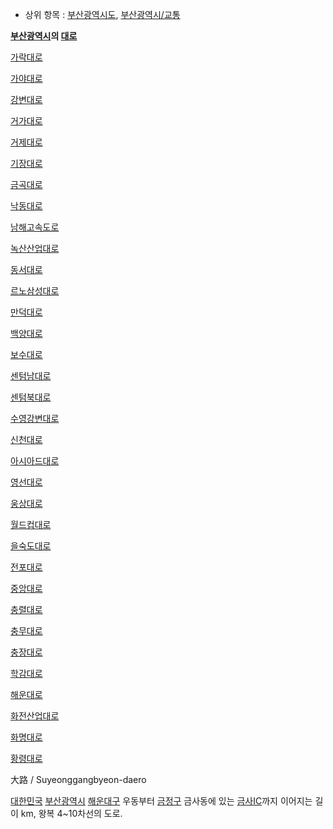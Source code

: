   * 상위 항목 : [부산광역시도](%EB%B6%80%EC%82%B0%EA%B4%91%EC%97%AD%EC%8B%9C%EB%8F%84.md), [부산광역시/교통](%EB%B6%80%EC%82%B0%EA%B4%91%EC%97%AD%EC%8B%9C/%EA%B5%90%ED%86%B5.md)  

**[부산광역시](%EB%B6%80%EC%82%B0%EA%B4%91%EC%97%AD%EC%8B%9C.md)의 [대로](%EB%8F%84%EB%A1%9C%EB%AA%85%EC%A3%BC%EC%86%8C#s-2.1.md)**

[가락대로](%EA%B0%80%EB%9D%BD%EB%8C%80%EB%A1%9C.md)

[가야대로](%EA%B0%80%EC%95%BC%EB%8C%80%EB%A1%9C.md)

[강변대로](%EA%B0%95%EB%B3%80%EB%8C%80%EB%A1%9C.md)

[거가대로](%EA%B1%B0%EA%B0%80%EB%8C%80%EB%A1%9C.md)

[거제대로](%EA%B1%B0%EC%A0%9C%EB%8C%80%EB%A1%9C%28%EB%B6%80%EC%82%B0%29.md)

[기장대로](%EA%B8%B0%EC%9E%A5%EB%8C%80%EB%A1%9C.md)

[금곡대로](%EA%B8%88%EA%B3%A1%EB%8C%80%EB%A1%9C.md)

[낙동대로](%EB%82%99%EB%8F%99%EB%8C%80%EB%A1%9C.md)

[남해고속도로](%EB%82%A8%ED%95%B4%EA%B3%A0%EC%86%8D%EB%8F%84%EB%A1%9C%28%EB%B6%80%EC%82%B0%29.md)

[녹산산업대로](%EB%85%B9%EC%82%B0%EC%82%B0%EC%97%85%EB%8C%80%EB%A1%9C.md)

[동서대로](%EB%8F%99%EC%84%9C%EB%8C%80%EB%A1%9C.md)

[르노삼성대로](%EB%A5%B4%EB%85%B8%EC%82%BC%EC%84%B1%EB%8C%80%EB%A1%9C.md)

[만덕대로](%EB%A7%8C%EB%8D%95%EB%8C%80%EB%A1%9C.md)

[백양대로](%EB%B0%B1%EC%96%91%EB%8C%80%EB%A1%9C.md)

[보수대로](%EB%B3%B4%EC%88%98%EB%8C%80%EB%A1%9C.md)

[센텀남대로](%EC%84%BC%ED%85%80%EB%82%A8%EB%8C%80%EB%A1%9C.md)

[센텀북대로](%EC%84%BC%ED%85%80%EB%B6%81%EB%8C%80%EB%A1%9C.md)

[수영강변대로](%EC%88%98%EC%98%81%EA%B0%95%EB%B3%80%EB%8C%80%EB%A1%9C.md)

[신천대로](%EC%8B%A0%EC%B2%9C%EB%8C%80%EB%A1%9C%28%EB%B6%80%EC%82%B0%29.md)

[아시아드대로](%EC%95%84%EC%8B%9C%EC%95%84%EB%93%9C%EB%8C%80%EB%A1%9C.md)

[영선대로](%EC%98%81%EC%84%A0%EB%8C%80%EB%A1%9C.md)

[웅상대로](%EC%9B%85%EC%83%81%EB%8C%80%EB%A1%9C.md)

[월드컵대로](%EC%9B%94%EB%93%9C%EC%BB%B5%EB%8C%80%EB%A1%9C.md)

[을숙도대로](%EC%9D%84%EC%88%99%EB%8F%84%EB%8C%80%EB%A1%9C.md)

[전포대로](%EC%A0%84%ED%8F%AC%EB%8C%80%EB%A1%9C.md)

[중앙대로](%EC%A4%91%EC%95%99%EB%8C%80%EB%A1%9C%28%EB%B6%80%EC%82%B0%29.md)

[충렬대로](%EC%B6%A9%EB%A0%AC%EB%8C%80%EB%A1%9C.md)

[충무대로](%EC%B6%A9%EB%AC%B4%EB%8C%80%EB%A1%9C.md)

[충장대로](%EC%B6%A9%EC%9E%A5%EB%8C%80%EB%A1%9C.md)

[학감대로](%ED%95%99%EA%B0%90%EB%8C%80%EB%A1%9C.md)

[해운대로](%ED%95%B4%EC%9A%B4%EB%8C%80%EB%A1%9C.md)

[화전산업대로](%ED%99%94%EC%A0%84%EC%82%B0%EC%97%85%EB%8C%80%EB%A1%9C.md)

[화명대로](%ED%99%94%EB%AA%85%EB%8C%80%EB%A1%9C.md)

[황령대로](%ED%99%A9%EB%A0%B9%EB%8C%80%EB%A1%9C.md)

大路 / Suyeonggangbyeon-daero

[대한민국](%EB%8C%80%ED%95%9C%EB%AF%BC%EA%B5%AD.md)
[부산광역시](%EB%B6%80%EC%82%B0%EA%B4%91%EC%97%AD%EC%8B%9C.md)
[해운대구](%ED%95%B4%EC%9A%B4%EB%8C%80%EA%B5%AC.md) 우동부터
[금정구](%EA%B8%88%EC%A0%95%EA%B5%AC.md) 금사동에 있는
[금사IC](%EA%B8%88%EC%82%ACIC.md)까지 이어지는 길이 km, 왕복 4~10차선의 도로.

